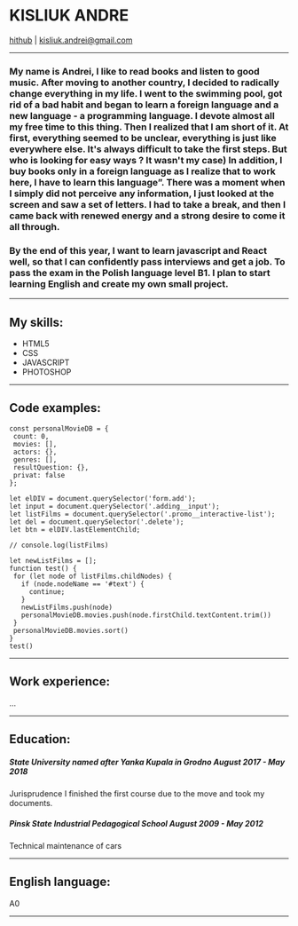 # KISLIUK ANDRE
[hithub](https://github.com/sinZiF) | kisliuk.andrei@gmail.com
___
 
### My name is Andrei, I like to read books and listen to good music. After moving to another country, I decided to radically change everything in my life. I went to the swimming pool, got rid of a bad habit and began to learn a foreign language and a new language - a programming language. I devote almost all my free time to this thing. Then I realized that I am short of it. At first, everything seemed to be unclear, everything is just like everywhere else. It's always difficult to take the first steps. But who is looking for easy ways ? It wasn't my case) In addition, I buy books only in a foreign language as I realize that to work here, I have to learn this language”. There was a moment when I simply did not perceive any information, I just looked at the screen and saw a set of letters. I had to take a break, and then I came back with renewed energy and a strong desire to come it all through.
### By the end of this year, I want to learn javascript and React well, so that I can confidently pass interviews and get a job. To pass the exam in the Polish language level B1. I plan to start learning English and create my own small project.
 ___

## My skills:
 
 * HTML5
 * CSS
 * JAVASCRIPT
 * PHOTOSHOP
 ___
## Code examples:
 
 ```
 const personalMovieDB = {
  count: 0,
  movies: [],
  actors: {},
  genres: [],
  resultQuestion: {},
  privat: false
};
 
let elDIV = document.querySelector('form.add');
let input = document.querySelector('.adding__input');
let listFilms = document.querySelector('.promo__interactive-list');
let del = document.querySelector('.delete');
let btn = elDIV.lastElementChild;
 
// console.log(listFilms)
 
let newListFilms = [];
function test() {
  for (let node of listFilms.childNodes) {
    if (node.nodeName == '#text') {
      continue;
    }
    newListFilms.push(node)
    personalMovieDB.movies.push(node.firstChild.textContent.trim())
  }
  personalMovieDB.movies.sort()
}
test()
 ```
 ___
 
## Work experience:
...
 
___
 
## Education:
 
##### State University named after Yanka Kupala in Grodno August 2017 - May 2018
Jurisprudence
I finished the first course due to the move and took my documents.
 
##### Pinsk State Industrial Pedagogical School August 2009 - May 2012
Technical maintenance of cars
 
___
 
## English language:
A0
___
